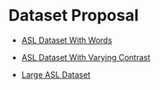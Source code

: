 # Dataset Proposal

* [ASL Dataset With Words](https://www.kaggle.com/belalelwikel/asl-and-some-words)

* [ASL Dataset With Varying Contrast](https://www.kaggle.com/mhamad12/asl-american-sign)

* [Large ASL Dataset](https://www.kaggle.com/kapillondhe/american-sign-language)

